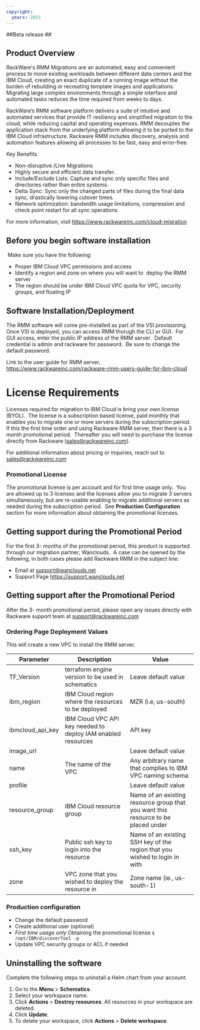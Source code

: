 ```yaml
---
copyright:
  years: 2021
---
```


##Beta release ##

## Product Overview
RackWare's RMM Migrations are an automated, easy and convenient process to move existing workloads
between different data centers and the IBM Cloud, creating an exact duplicate of a running image
without the burden of rebuilding or recreating template images and applications. Migrating large
complex environments through a simple interface and automated tasks reduces the time required from
weeks to days.


RackWare’s RMM software platform delivers a suite of intuitive and automated services that provide
IT resiliency and simplified migration to the cloud, while reducing capital and operating expenses.
RMM decouples the application stack from the underlying platform allowing it to be ported to the IBM
Cloud infrastructure. Rackware RMM includes discovery, analysis and automation features allowing all
processes to be fast, easy and error-free.

Key Benefits
- Non-disruptive /Live Migrations
- Highly secure and efficient data transfer.
- Include/Exclude Lists: Capture and sync only specific files and directories rather than entire
systems.
- Delta Sync: Sync only the changed parts of files during the final data sync, drastically lowering
cutover times.
- Network optimization: bandwidth usage limitations, compression and check point restart for all
sync operations

For more information, visit https://www.rackwareinc.com/cloud-migration

## Before you begin software installation
 Make sure you have the following:
- Proper IBM Cloud VPC permissions and access
- Identify a region and zone on where you will want to  deploy the RMM server
- The region should be under IBM Cloud VPC quota for VPC, security groups, and floating IP

## Software Installation/Deployment
The RMM software will come pre-installed as part of the VSI provisioning.  Once VSI is deployed, you
can access RMM thorugh the CLI or GUI.  For GUI access, enter the public IP address of the RMM
server.  Default credential is admin and rackware for password.  Be sure to change the default
password.

Link to the user guide for RMM server, https://www.rackwareinc.com/rackware-rmm-users-guide-for-ibm-cloud

# License Requirements
Licenses required for migration to IBM Cloud is bring your own license (BYOL).  The license is a
subscription based license, paid monthly that enables you to migrate one or more servers during the
subscription period. If this the first time order and using Rackware RMM server, then there is a
3 month promotional period.  Thereafter you will need to purchase the license directly from Rackware
(sales@rackwareinc.com).


For additional information about pricing or inquiries, reach out to sales@rackwareinc.com

### Promotional License
The promotional license is per account and for first time usage only.  You are allowed up to 3
licenses and the licenses allow you to migrate 3 servers simultaneously, but are re-usable enabling
to migrate additional servers as needed during the subscription period.  See **Production
Configuration** section for more information about obtaining the promotional licenses.

## Getting support during the Promotional Period
For the first 3- months of the promotional period, this product is supported through our migration
partner, Wanclouds.  A case can be opened by the following, in both cases please add Rackware RMM in
the subject line:
- Email at support@wanclouds.net
- Support Page https://support.wanclouds.net

## Getting support after the Promotional Period
After the 3- month promotional period, please open any issues directly with Rackware support team at
support@rackwareinc.com


### Ordering Page Deployment Values
This will create a new VPC to install the RMM server.

| Parameter | Description | Value |
| --- | --- | --- |
| TF_Version | terraform engine version to be used in schematics | Leave default value |
| ibm_region | IBM Cloud region where the resources to be deployed | MZR (i.e, us-south) |
| ibmcloud_api_key | IBM Cloud VPC API key needed to deploy IAM enabled resources | API key |
| image_url |  | Leave default value |
| name | The name of the VPC | Any arbitrary name that complies to IBM VPC naming schema |
| profile | | Leave default value |
|resource_group | IBM Cloud resource group | Name of an existing resource group that you want this resource to be placed under |
| ssh_key | Public ssh key to login into the resource | Name of an existing SSH key of the region that you wished to login in with |
| zone | VPC zone that you wished to deploy the resource in | Zone name (ie., us-south-1) |

### Production configuration
- Change the default password
- Create additional user (optional)
- *First time usage only* Obtaining the promotional license `$ /opt/IBM/discoverTool -p`
- Update VPC security groups or ACL if needed

## Uninstalling the software
Complete the following steps to uninstall a Helm chart from your account. 

1. Go to the **Menu** > **Schematics**.
2. Select your workspace name. 
3. Click **Actions** > **Destroy resources**. All resources in your workspace are deleted.
4. Click **Update**.
5. To delete your workspace, click **Actions** > **Delete workspace**.
